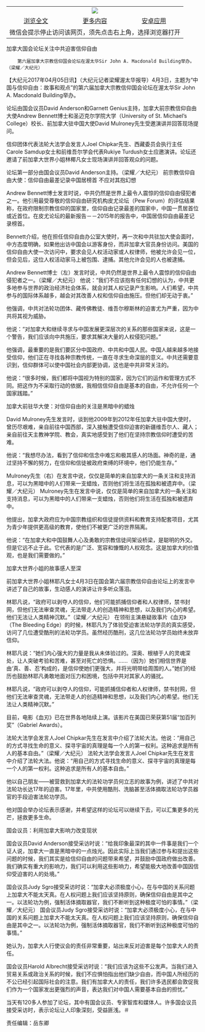 

<table>
  <tr>
    <td align="center" colspan="3">
      <a href="https://github.com/ogate/ogate/blob/master/README.md"><img src="https://cloud.githubusercontent.com/assets/11880933/13434984/f430fae2-e012-11e5-814f-c2df1e82b247.jpg"/></a>
    </td>
  </tr>
  <tr>
    <td align="center">
      <a href="https://s3.ap-south-1.amazonaws.com/ogatem/oGate.htm?c816032&from=oNote">浏览全文</a>
    </td>
    <td align="center">
      <a href="https://s3.ap-south-1.amazonaws.com/ogatem/oGate.htm?from=oNote">更多内容</a>
    </td>
    <td align="center">
      <a href="https://raw.githubusercontent.com/ogate/up/master/ogate.apk">安卓应用</a>
    </td>
  </tr>
  <tr>
    <td align="center" colspan="3">
      微信会提示停止访问该网页，须先点击右上角，选择浏览器打开
    </td>
  </tr>
</table>    



加拿大国会论坛关注中共迫害信仰自由






        第六届加拿大宗教信仰国会论坛在渥太华Sir John A. Macdonald Building举办。（梁耀／大纪元）

【大纪元2017年04月05日讯】（大纪元记者梁耀渥太华报导）4月3日，主题为“中国与信仰自由：故事和观点”的第六届加拿大宗教信仰国会论坛在渥太华Sir John A. Macdonald Building举办。


论坛由国会议员David Anderson和Garnett Genius主持，加拿大前宗教信仰自由大使Andrew Bennett博士和圣迈克尔学院大学（University of St. Michael’s College）校长、前加拿大驻中国大使David Mulroney先生受邀演讲并回答现场提问。


信仰团体代表法轮大法学会发言人Joel Chipkar先生、西藏委员会执行主任Carole Samdup女士和前维吾尔学会代表Rukiye Turdush女士应邀演讲。论坛还邀请了前加拿大世界小姐林椰凡女士现场演讲并回答观众的问题。


论坛第一部分由国会议员David Anderson主持。（梁耀／大纪元）
前宗教信仰自由大使：信仰自由最差记录中国居榜首 不应对其抱幻想


Andrew Bennett博士发言时说，中共仍然是世界上最令人震惊的信仰自由侵犯者之一。他引用最受尊敬的信仰自由研究机构皮尤论坛（Pew Forum）的评估结果称，在政府限制宗教信仰的国家里，信仰自由记录最差的国家中，中国一贯居首位或近首位。在皮尤论坛的最新报告－－2015年的报告中，中国居信仰自由最差记录榜首。


Bennett介绍，他在担任信仰自由办公室大使时，再一次和中共驻加大使会面时，中方态度明确，如果他出访中国会以游客身份，而非加拿大官员身份访问。美国的信仰自由大使一次访问中，要求会见人权活动家或人权律师，他被允许会见一位，但会见后，这位人权活动家马上被包围、逮捕。其他允许会见的人也被逮捕。


Andrew Bennett博士（左）发言时说，中共仍然是世界上最令人震惊的信仰自由侵犯者之一。（梁耀／大纪元）
他说：“我们不应该抱有任何幻想的认为，中共更多地参与世界的政治经济社会体系，就会对其人权记录产生影响。人们希望，中共参与的国际体系越多，越会对其改善人权和信仰自由施压。但他们却无动于衷。”


他强调，中共对法轮功团体、藏传佛教徒、维吾尔穆斯林的迫害尤为严重，因为中共将其视为威胁。


他说：“对加拿大和继续寻求与中国发展更深层次的关系的那些国家来说，这是一个警告，我们应该向中共施压，要求其解决大量的人权侵犯问题。”


他强调，最重要的是我们要区分中国政府、中共和中国人民。中国人越来越多地接受信仰，他们正在寻找各种宗教传统，一直在寻求生命深层的意义。中共还需要意识到，信仰群体可以使中国社会内部更协调，这也是中共非常关注的。


他说：“很多时候，我们都将中国视为特别的国家，因为它们的运作和管理方式不同。把这作为不采取行动的依据，我相信信仰自由是基本的自由，不允许任何一个国家践踏。”


加拿大前驻华大使：对信仰自由的关注是黑暗中的蜡烛


David Mulroney先生发言时，谈到他2009年到2012年任加拿大驻中国大使时，曾历尽艰难，亲自前往中国西部，深入接触遭受信仰迫害的新疆维吾尔人、藏人；亲自前往天主教神学院、教会，真实地感受到了他们在坚持宗教信仰时遭受的苦难。


他说：“我想尽办法，看到了信仰和信念中难忘和极其感人的场面。神奇的是，通过坚持不懈的努力，在信仰和信徒被政府束缚的环境中，他们仍能生存。”


Mulroney先生（右）在发言中说，仅仅是简单的来自加拿大的一条关注和支持消息，可以为黑暗中的人们带来一支蜡烛，否则他们将生活在孤独和被遗弃中。（梁耀／大纪元）
Mulroney先生在发言中说，仅仅是简单的来自加拿大的一条关注和支持消息，可以为黑暗中的人们带来一支蜡烛，否则他们将生活在孤独和被遗弃中。


他提出，加拿大政府应为中国宗教组织和信徒提供资料和教育支持配套项目，尤其为青少年提供更高级的教育，使他们不被更广泛的世界隔离。


他说：“在加拿大和中国鼓舞人心及勇敢的宗教信徒间架设桥梁，是聪明的外交。但是它远不止于此。它代表的是广泛、宽容和慷慨的人权观念。这是加拿大的价值观，也是我们需要做的。”


加拿大世界小姐的故事感人至深


前加拿大世界小姐林耶凡女士4月3日在国会第六届宗教信仰自由论坛上的发言中讲述了自己的故事，生动感人的演讲让许多听众落泪。


林耶凡说，“政府可以剥夺人的信仰，他们可能抓捕信仰者和人权律师，禁书封网，但他们无法审查灵魂，无法带走人的创造精神和思想，以及我们内心的希望。他们无法让人类精神沉默。”（梁耀／大纪元）
在领衔主演悬疑故事片《血刃》（The Bleeding Edge）的时候，林耶凡为了体验受迫害法轮功学员的真实感受，访问了几位遭受酷刑的法轮功学员。虽然经历酷刑，这几位法轮功学员始终未放弃信仰。


林耶凡说：“她们内心强大的力量是我从未体验过的。深奥、根植于人的灵魂深处，让人突破考验和苦难，甚至对死亡的恐惧。……（因为）她们相信世界是由‘真、善、忍’构成的，是信仰使她们更强大，并将光明带给周围的人。”她们的经历也鼓励林耶凡勇敢地面对压力和困境，包括中共对其家人的骚扰。


林耶凡说，“政府可以剥夺人的信仰，可能抓捕信仰者和人权律师，禁书封网，但他们无法审查灵魂，无法带走人的创造精神和思想，以及我们内心的希望。他们无法让人类精神沉默。”


目前，电影《血刃》已在世界各地陆续上演。该影片在美国已荣获第51届“加百列奖”（Gabriel Awards）。


法轮大法学会发言人Joel Chipkar先生在发言中介绍了法轮大法。他说：“用自己的方式寻找生命的意义、探寻宇宙的真理是每一个人的第一权利。这种追求是所有人的基本自由。”（梁耀／大纪元）
法轮大法学会发言人Joel Chipkar先生在发言中介绍了法轮大法。他说：“用自己的方式寻找生命的意义、探寻宇宙的真理是每一个人的第一权利。这种追求是所有人的基本自由。”


他以自己朋友——被营救到加拿大的法轮功学员何立志的故事为例，讲述了中共对法轮功长达17年的迫害。17年里，中共使用酷刑、洗脑甚至活体摘取法轮功学员器官的手段迫害法轮功学员。


他对国会举办论坛表示感谢，并希望这样的论坛可以继续下去，可以汇集更多的光芒，拯救更多生命。


国会议员：利用加拿大影响力改变现状


国会议员David Anderson接受采访时说：“给我印象最深的其中一件事是我们一个证人说，加拿大一直是黑暗中的一点烛光。因此实际上当我们通过参与和提出这些问题的时候，我们其实是给信仰自由的问题带来希望，并鼓励中国政府做出改善。我们确实有重大的影响力，我们可以利用这些影响力，希望能极大地改善中国因信仰受迫害的人的处境。”


国会议员Judy Sgro接受采访时说：“加拿大必须极度小心，在与中国的关系问题上加拿大不能太天真。在人权问题上我们应该坚持原则，确保信仰自由是其中之一。以法轮功为例，强制活体摘取器官，我们不断听到这种极度可怕的事情。”（梁耀／大纪元）
国会议员Judy Sgro接受采访时说：“加拿大必须极度小心，在与中国的关系问题上加拿大不能太天真。在人权问题上我们应该坚持原则，确保信仰自由是其中之一。以法轮功为例，强制活体摘取器官，我们不断听到这种极度可怕的事情。”


她认为，加拿大人行使议会的责任非常重要，站出来反对迫害是每个加拿大人的责任。


国会议员Harold Albrecht接受采访时说：“我们应该为这些不公发声。当我们进入贸易关系或政治关系的时候，我们不应惧怕指出他们缺少自由，而中国人所经历的不公已经引起国际社会的注意。我们有加拿大人的责任，我们许多选民都会敦促我们作为一个国家发出更强烈的声音，表达我们对中国人需要基本自由的担忧。”


当天有120多人参加了论坛，其中有国会议员、专家智库和媒体人。许多国会议员接受采访时，表示论坛让人印象深刻，受益匪浅。＃


责任编辑：岳东卿



